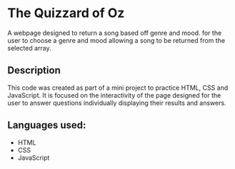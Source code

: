 # The Quizzard of Oz
A webpage designed to return a song based off genre and mood. for the user to choose a genre and mood allowing a song to be returned from the selected array.

## Description
This code was created as part of a mini project to practice HTML, CSS and JavaScript.
It is focused on the interactivity of the page designed for the user to answer questions individually displaying their results and answers.

## Languages used:
* HTML
* CSS
* JavaScript

